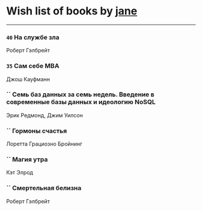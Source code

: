 # Wish list of books by [jane](https://plus.google.com/u/0/113479058458145129271/)
---

### `40` На службе зла
Роберт Гэлбрейт

### `35` Сам себе MBA
Джош Кауфманн

### `` Семь баз данных за семь недель. Введение в современные базы данных и идеологию NoSQL
Эрик Редмонд, Джим Уилсон

### `` Гормоны счастья
Лоретта Грациозно Бройнинг

### `` Магия утра
Кэт Элрод

### `` Смертельная белизна
Роберт Гэлбрейт

